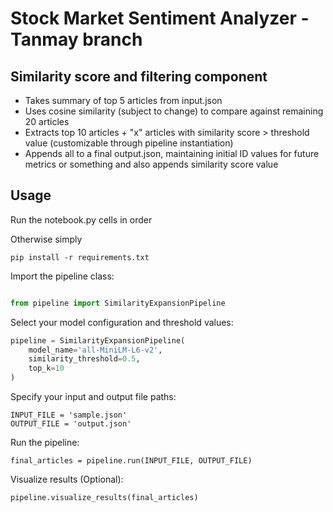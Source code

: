 # Stock Market Sentiment Analyzer - Tanmay branch

## Similarity score and filtering component
- Takes summary of top 5 articles from input.json
- Uses cosine similarity (subject to change) to compare against remaining 20 articles
- Extracts top 10 articles + "x" articles with similarity score > threshold value (customizable through pipeline instantiation)
- Appends all to a final output.json, maintaining initial ID values for future metrics or something and also appends similarity score value


## Usage

Run the notebook.py cells in order

Otherwise simply
```
pip install -r requirements.txt
```

Import the pipeline class:
```python

from pipeline import SimilarityExpansionPipeline
```

Select your model configuration and threshold values:
```python
pipeline = SimilarityExpansionPipeline(
    model_name='all-MiniLM-L6-v2',
    similarity_threshold=0.5,
    top_k=10
)
```

Specify your input and output file paths:
```
INPUT_FILE = 'sample.json'
OUTPUT_FILE = 'output.json'
```

Run the pipeline:
```
final_articles = pipeline.run(INPUT_FILE, OUTPUT_FILE)
```

Visualize results (Optional):
```
pipeline.visualize_results(final_articles)
```